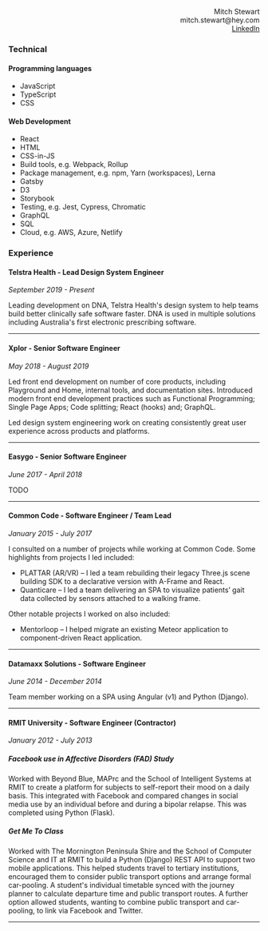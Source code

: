 <p align="right">
  Mitch Stewart
  <br />
  mitch.stewart@hey.com
  <br />
  <a href="https://www.linkedin.com/in/mitchell-stewart-79119a160/">LinkedIn</a>
</p>

### Technical
#### Programming languages
+ JavaScript
+ TypeScript
+ CSS

#### Web Development
+ React
+ HTML
+ CSS-in-JS
+ Build tools, e.g. Webpack, Rollup
+ Package management, e.g. npm, Yarn (workspaces), Lerna
+ Gatsby
+ D3
+ Storybook
+ Testing, e.g. Jest, Cypress, Chromatic
+ GraphQL
+ SQL
+ Cloud, e.g. AWS, Azure, Netlify



### Experience

#### Telstra Health - Lead Design System Engineer
*September 2019 - Present*
<p>Leading development on DNA, Telstra Health's design system to help teams build better clinically safe software faster. DNA is used in multiple solutions including Australia's first electronic prescribing software.</p>

<hr />

#### Xplor - Senior Software Engineer
*May 2018 - August 2019*
<p>Led front end development on number of core products, including Playground and Home, internal tools, and documentation sites. Introduced modern front end development practices such as Functional Programming; Single Page Apps; Code splitting; React (hooks) and; GraphQL.</p>
<p>Led design system engineering work on creating consistently great user experience across products and platforms.</p>

<hr />

#### Easygo - Senior Software Engineer
*June 2017 - April 2018*

TODO

<hr />

#### Common Code - Software Engineer / Team Lead
*January 2015 - July 2017*

<p>I consulted on a number of projects while working at Common Code. Some highlights from projects I led included:</p>

+ PLATTAR (AR/VR) – I led a team rebuilding their legacy Three.js scene building SDK to a declarative version with A-Frame and React.
+ Quanticare – I led a team delivering an SPA to visualize patients’ gait data collected by sensors attached to a walking frame.

<p>Other notable projects I worked on also included:</p>

+ Mentorloop – I helped migrate an existing Meteor application to component-driven React application.

<hr />

#### Datamaxx Solutions - Software Engineer
*June 2014 - December 2014*

<p>Team member working on a SPA using Angular (v1) and Python (Django).</p>

<hr />

#### RMIT University - Software Engineer (Contractor)
*January 2012 - July 2013*

##### Facebook use in Affective Disorders (FAD) Study 

Worked with Beyond Blue, MAPrc and the School of Intelligent Systems at RMIT to create a platform for subjects to self-report their mood on a daily basis. This integrated with Facebook and compared changes in social media use by an individual before and during a bipolar relapse. This was completed using Python (Flask).

##### Get Me To Class

Worked with The Mornington Peninsula Shire and the School of Computer Science and IT at RMIT to build a Python (Django) REST API to support two mobile applications. This helped students travel to tertiary institutions, encouraged them to consider public transport options and arrange formal car-pooling. A student's individual timetable synced with the journey planner to calculate departure time and public transport routes. A further option allowed students, wanting to combine public transport and car-pooling, to link via Facebook and Twitter.

<hr />
